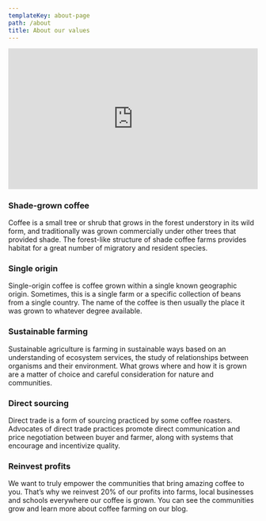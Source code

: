 ```yaml
---
templateKey: about-page
path: /about
title: About our values
---
```

<div style="overflow: hidden;padding-bottom: 56.25%;position: relative;height: 0;"><iframe style="left: 0;top: 0;height: 100%;width: 100%;
    position: absolute;" width="853" height="505" src="https://www.youtube.com/embed/https://youtu.be/GqGRDXQtuMw" frameborder="0" allow="accelerometer; autoplay; encrypted-media; gyroscope; picture-in-picture" allowfullscreen></iframe></div>

### Shade-grown coffee

Coffee is a small tree or shrub that grows in the forest understory in its wild form, and traditionally was grown commercially under other trees that provided shade. The forest-like structure of shade coffee farms provides habitat for a great number of migratory and resident species.

### Single origin

Single-origin coffee is coffee grown within a single known geographic origin. Sometimes, this is a single farm or a specific collection of beans from a single country. The name of the coffee is then usually the place it was grown to whatever degree available.

### Sustainable farming

Sustainable agriculture is farming in sustainable ways based on an understanding of ecosystem services, the study of relationships between organisms and their environment. What grows where and how it is grown are a matter of choice and careful consideration for nature and communities.

### Direct sourcing

Direct trade is a form of sourcing practiced by some coffee roasters. Advocates of direct trade practices promote direct communication and price negotiation between buyer and farmer, along with systems that encourage and incentivize quality.

### Reinvest profits

We want to truly empower the communities that bring amazing coffee to you. That’s why we reinvest 20% of our profits into farms, local businesses and schools everywhere our coffee is grown. You can see the communities grow and learn more about coffee farming on our blog.